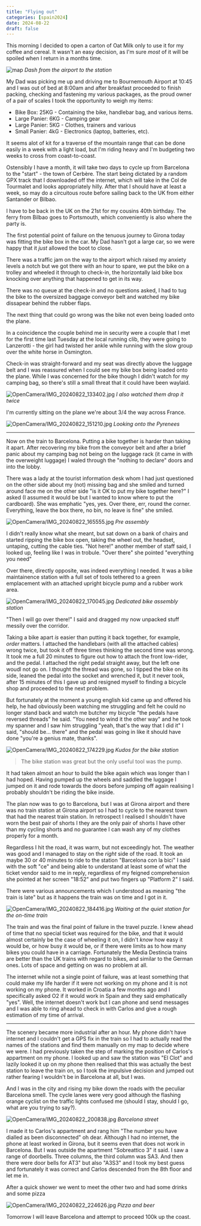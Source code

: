 ```yaml
--- 
title: "Flying out"
categories: [spain2024]
date: 2024-08-22
draft: false
---
```


This morning I decided to open a carton of Oat Milk only to use it for my
coffee and cereal. It wasn't an easy decision, as I'm sure _most_ of it will
be spoiled when I return in a months time.

![map](/images/spain2024/20240822-map.jpg)
*Dash from the airport to the station*

My Dad was picking me up and driving me to Bournemouth Airport at 10:45 and I
was out of bed at 8:00am and after breakfast proceeded to finish packing,
checking and fastening my various packages, as the proud owner of a pair of
scales I took the opportunity to weigh my items:

- Bike Box: 25KG - Containing the bike, handlebar bag, and various items.
- Large Panier: 6KG - Camping gear
- Large Panier: 5KG - Clothes, trainers and various
- Small Panier: 4kG - Electronics (laptop, batteries, etc).

It seems alot of kit for a traverse of the mountain range that can be done
easily in a week with a light load, but I'm riding heavy and I'm budgeting two
weeks to cross from coast-to-coast.

Ostensibly I have a month, it will take two days to cycle up from Barcelona to
the "start" - the town of Cerbère. The start being dictated by a random GPX
track that I downloaded off the internet, which will take in the Col de
Tourmalet and looks appropriately hilly. After that I should have at least a
week, so may do a circuitous route before sailing back to the UK from either
Santander or Bilbao.

I have to be back in the UK on the 21st for my cousins 40th birthday. The
ferry from Bilbao goes to Portsmouth, which conveniently is also where the
party is.

The first potential point of failure on the tenuous journey to Girona today
was fitting the bike box in the car. My Dad hasn't got a large car, so we were
happy that it _just_ allowed the boot to close.

There was a traffic jam on the way to the airport which raised my anxiety
levels a notch but we got there with an hour to spare, we put the bike on a
trolley and wheeled it through to check-in, the horizontally laid bike box
knocking over anything that happened to get in its way.

There was no queue at the check-in and no questions asked, I had to tug the
bike to the oversized baggage conveyor belt and watched my bike dissapear
behind the rubber flaps.

The next thing that could go wrong was the bike not even being loaded onto the
plane. 

In a coincidence the couple behind me in security were a couple that I met for
the first time last Tuesday at the local running clib, they were going to
Lanzerotti - the girl had twisted her ankle while running with the slow group
over the white horse in Osmington.

Check-in was straight-forward and my seat was directly above the luggage belt
and I was reassured when I could see my bike box being loaded onto the plane.
While I was concerned for the bike though I didn't watch for my camping bag,
so there's still a small threat that it could have been waylaid.

![OpenCamera/IMG_20240822_133402.jpg](/images/spain2024/202408212009-bikebaggageloading.jpg)
*I also watched them drop it twice*

I'm currently sitting on the plane we're about 3/4 the way across France.

![OpenCamera/IMG_20240822_151210.jpg](/images/spain2024/202408212009-planecloud.jpg)
*Looking onto the Pyrenees*

---

Now on the train to Barcelona. Putting a bike together is harder than taking
it apart. After recovering my bike from the conveyor belt and after a brief
panic about my camping bag not being on the luggage rack (it came in with the
overweight luggage) I waled through the "nothing to declare" doors and into
the lobby.

There was a lady at the tourist information desk whom I had just questioned on
the other side about my (not) missing bag and she smiled and turned around face
me on the other side "is it OK to put my bike together here?" I asked (I
assumed it would be but I wanted to know where to put the cardboard). She was
emphatic "yes, yes. Over there, err, round the corner. Everything, leave the
box there, no bin, no leave is fine" she smiled.

![OpenCamera/IMG_20240822_165555.jpg](/images/spain2024/202408212009-preassembly.jpg)
*Pre assembly*

I didn't really know what she meant, but sat down on a bank of chairs and
started ripping the bike box open, taking the wheel out, the headset,
untaping, cutting the cable ties. "Not here!" another member of staff said, I
looked up, feeling like I was in trobule. "Over there" she pointed "everything
you need"

Over there, directly opposite, was indeed everything I needed. It was a bike
maintainence station with a full set of tools tethered to a green emplacement
with an attached upright bicycle pump and a rubber work area.

![OpenCamera/IMG_20240822_170045.jpg](/images/spain2024/202408212009-bikestation.jpg)
*Dedicated bike assembly station*

"Then I will go over there!" I said and dragged my now unpacked stuff messily
over the corridor.

Taking a bike apart _is_ easier than putting it back together, for example,
_order_ matters. I attached the handlebars (with all the attached cables)
wrong twice, but took it off three times thinking the second time was wrong.
It took me a full 20 minutes to figure out how to attach the front low-rider,
and the pedal. I attached the right pedal straight away, but the left one
woudl not go on. I thought the thread was gone, so I tipped the bike on its
side, leaned the pedal into the socket and wrenched it, but it never took,
after 15 minutes of this I gave up and resigned myself to finding a bicycle
shop and proceeded to the next problem.

But fortunately at the moment a young english kid came up and offered his
help, he had obviously been watching me struggling and felt he could no longer
stand back and watch me butcher my bicycle "the pedals have reversed threads"
he said. "You need to wind it the other way" and he took my spanner and I saw
him struggling "yeah, that's the way that I did it" I said, "should be...
there" and the pedal was going in like it should have done "you're a genius
mate, thanks".

![OpenCamera/IMG_20240822_174229.jpg](/images/spain2024/202408212009-bikestation2.jpg)
*Kudos for the bike station*

> The bike station was great but the only useful tool was the pump.

It had taken almost an hour to build the bike again which was longer than I
had hoped. Having pumped up the wheels and saddled the luggage I jumped on it
and rode towards the doors before jumping off again realising I probably
shouldn't be riding the bike inside.

The plan now was to go to Barcelona, but I was at Girona airport and there was
no train station at Girona airport so I had to cycle to the nearest town that
had the nearest train station. In retrospect I realised I shouldn't have worn
the best pair of shorts I they are the only pair of shorts I have other than
my cycling shorts and no guarantee I can wash any of my clothes properly for a
month.

Regardless I hit the road, it was warm, but not exceedingly hot. The weather
was good and I managed to stay on the _right_ side of the road. It took an
maybe 30 or 40 minutes to ride to the station "Barcelona con la bici" I said
with the soft "ce" and being able to understand at least some of what the
ticket vendor said to me in reply, regardless of my feigned comprehension she
pointed at her screen "18:52" and put two fingers up "Platform 2" I said.

There were various announcements which I understood as meaning "the train is
late" but as it happens the train was on time and I got in it.

![OpenCamera/IMG_20240822_184416.jpg](/images/spain2024/202408212009-bikestation3.jpg)
*Waiting at the quiet station for the on-time train*

The train and was the final point of failure in the travel puzzle. I knew
ahead of time that no special ticket was required for the bike, and that it
would almost certainly be the case of wheeling it on, I didn't _know_ how easy
it would be, or how busy it would be, or if there were limits as to how many
bikes you could have in a carriage. Fortunately the Media Destincia trains are
better than the UK trains with regard to bikes, and similar to the German
ones. Lots of space and getting on was no problem at all.

The internet while not a single point of failure, was at least something that
could make my life harder if it were not working on my phone and it is not
working on my phone. It worked in Croatia a few months ago and I specifically
asked O2 if it would work in Spain and they said emphatically "yes". Well, the
internet doesn't work but I can phone and send messages and I was able to ring
ahead to check in with Carlos and give a rough estimation of my time of
arrival.

---

The scenery became more industrial after an hour. My phone didn't have
internet and I couldn't get a GPS fix in the train so I had to actually read
the names of the stations and find them manually on my map to decide where we
were. I had previously taken the step of marking the position of Carlos's
appartment on my phone. I looked up and saw the station was "El Clot" and
lazily looked it up on my phone then realised that this was actually the best
station to leave the train on, so I took the impulsive decision and jumped out
rather fearing I wouldn't be in Barcelona at all, but I was.

And I was in the city and rising my bike down the roads with the peculiar
Barcelona smell. The cycle lanes were very good although the flashing orange
cyclist on the traffic lights confused me (should I stay, should I go, what
are you trying to say?).

![OpenCamera/IMG_20240822_200838.jpg](/images/spain2024/202408212009-barcelona.jpg)
*Barcelona street*

I made it to Carlos's appartment and rang him "The number you have dialled as
been disconnected" oh dear. Although I had no internet, the phone at least
worked in Girona, but it seems even that does not work in Barcelona. But I was
outside the apartment "Sobreattico 3" it said. I saw a range of doorbells.
Three columns, the third column was SA3. And then there were door bells for
AT3" but also "A3S3" and I took my best guess and fortunately it was correct
and Carlos descended from the 8th floor and let me in.

After a quick shower we went to meet the other two and had some drinks and
some pizza

![OpenCamera/IMG_20240822_224626.jpg](/images/spain2024/202408212009-pizza.jpg)
*Pizza and beer*

Tomorrow I will leave Barcelona and attempt to proceed 100k up the coast.
